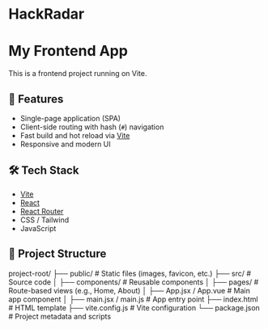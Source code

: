 # HackRadar

# My Frontend App

This is a frontend project running on Vite.

## 🚀 Features

- Single-page application (SPA)
- Client-side routing with hash (`#`) navigation
- Fast build and hot reload via [Vite](https://vitejs.dev/)
- Responsive and modern UI

## 🛠 Tech Stack

- [Vite](https://vitejs.dev/)
- [React](https://reactjs.org/)
- [React Router](https://reactrouter.com/)
- CSS / Tailwind
- JavaScript

## 📁 Project Structure

project-root/
├── public/ # Static files (images, favicon, etc.)
├── src/ # Source code
│ ├── components/ # Reusable components
│ ├── pages/ # Route-based views (e.g., Home, About)
│ ├── App.jsx / App.vue # Main app component
│ ├── main.jsx / main.js # App entry point
├── index.html # HTML template
├── vite.config.js # Vite configuration
└── package.json # Project metadata and scripts
